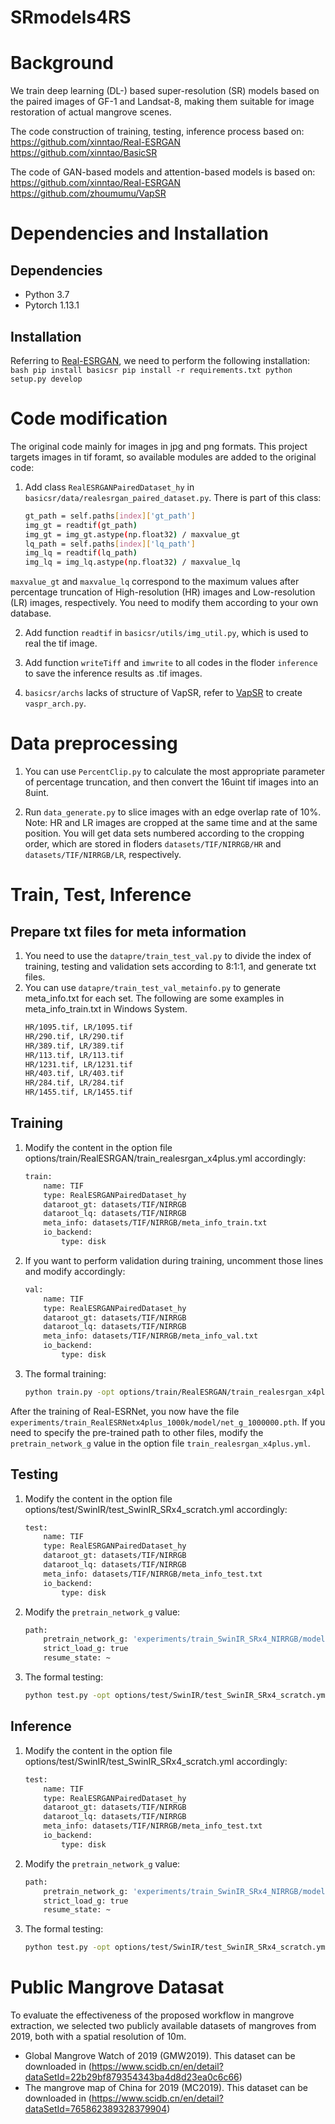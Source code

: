 # SRmodels4RS
 
# Background
We train deep learning (DL-) based super-resolution (SR) models based on the paired images of GF-1 and Landsat-8, making them suitable for image restoration of actual mangrove scenes.

The code construction of training, testing, inference process based on:
https://github.com/xinntao/Real-ESRGAN
https://github.com/xinntao/BasicSR

The code of GAN-based models and attention-based models is based on:
https://github.com/xinntao/Real-ESRGAN
https://github.com/zhoumumu/VapSR


# Dependencies and Installation

## Dependencies
- Python 3.7
- Pytorch 1.13.1

## Installation
Referring to [Real-ESRGAN](https://github.com/xinntao/Real-ESRGAN), we need to perform the following installation:
    ```bash
    pip install basicsr
    pip install -r requirements.txt
    python setup.py develop
    ```
# Code modification

The original code mainly for images in jpg and png formats. This project targets images in tif foramt, so available modules are added to the original code:

1. Add class `RealESRGANPairedDataset_hy` in `basicsr/data/realesrgan_paired_dataset.py`. There is part of this class:
    ```bash
    gt_path = self.paths[index]['gt_path']
    img_gt = readtif(gt_path)
    img_gt = img_gt.astype(np.float32) / maxvalue_gt
    lq_path = self.paths[index]['lq_path']
    img_lq = readtif(lq_path)
    img_lq = img_lq.astype(np.float32) / maxvalue_lq
    ```
`maxvalue_gt` and `maxvalue_lq` correspond to the maximum values after percentage truncation of High-resolution (HR) images and Low-resolution (LR) images, respectively. You need to modify them according to your own database.

2. Add function `readtif` in `basicsr/utils/img_util.py`, which is used to real the tif image.

3. Add function `writeTiff` and `imwrite` to all codes in the floder `inference` to save the inference results as .tif images.

4. `basicsr/archs` lacks of structure of VapSR, refer to [VapSR](https://github.com/zhoumumu/VapSR) to create `vaspr_arch.py`.

# Data preprocessing

1. You can use `PercentClip.py` to calculate the most appropriate parameter of percentage truncation, and then convert the 16uint tif images into an 8uint.

2. Run `data_generate.py` to slice images with an edge overlap rate of 10%. Note: HR and LR images are cropped at the same time and at the same position. You will get data sets numbered according to the cropping order, which are stored in floders `datasets/TIF/NIRRGB/HR` and `datasets/TIF/NIRRGB/LR`, respectively.

# Train, Test, Inference
## Prepare txt files for meta information
1. You need to use the `datapre/train_test_val.py` to divide the index of training, testing and validation sets according to 8:1:1, and generate txt files.
2. You can use `datapre/train_test_val_metainfo.py` to generate meta_info.txt for each set. The following are some examples in meta_info_train.txt in Windows System.
    ```bash
    HR/1095.tif, LR/1095.tif
    HR/290.tif, LR/290.tif
    HR/389.tif, LR/389.tif
    HR/113.tif, LR/113.tif
    HR/1231.tif, LR/1231.tif
    HR/403.tif, LR/403.tif
    HR/284.tif, LR/284.tif
    HR/1455.tif, LR/1455.tif
    ```

## Training
1. Modify the content in the option file options/train/RealESRGAN/train_realesrgan_x4plus.yml accordingly:
    ```bash
    train:
        name: TIF
        type: RealESRGANPairedDataset_hy
        dataroot_gt: datasets/TIF/NIRRGB
        dataroot_lq: datasets/TIF/NIRRGB
        meta_info: datasets/TIF/NIRRGB/meta_info_train.txt
        io_backend:
            type: disk
    ```
2. If you want to perform validation during training, uncomment those lines and modify accordingly:
    ```bash
    val:
        name: TIF
        type: RealESRGANPairedDataset_hy
        dataroot_gt: datasets/TIF/NIRRGB
        dataroot_lq: datasets/TIF/NIRRGB
        meta_info: datasets/TIF/NIRRGB/meta_info_val.txt
        io_backend:
            type: disk
    ```
3. The formal training:
    ```bash
	python train.py -opt options/train/RealESRGAN/train_realesrgan_x4plus.yml
    ```
After the training of Real-ESRNet, you now have the file `experiments/train_RealESRNetx4plus_1000k/model/net_g_1000000.pth`. If you need to specify the pre-trained path to other files, modify the `pretrain_network_g` value in the option file `train_realesrgan_x4plus.yml`.

## Testing
1. Modify the content in the option file options/test/SwinIR/test_SwinIR_SRx4_scratch.yml accordingly:
    ```bash
    test:
        name: TIF
        type: RealESRGANPairedDataset_hy
        dataroot_gt: datasets/TIF/NIRRGB
        dataroot_lq: datasets/TIF/NIRRGB
        meta_info: datasets/TIF/NIRRGB/meta_info_test.txt
        io_backend:
            type: disk
    ```
2. Modify the `pretrain_network_g` value:
    ```bash
    path:
        pretrain_network_g: 'experiments/train_SwinIR_SRx4_NIRRGB/models/net_g_latest.pth'
        strict_load_g: true
        resume_state: ~
    ```
3. The formal testing:
    ```bash
	python test.py -opt options/test/SwinIR/test_SwinIR_SRx4_scratch.yml
    ```

## Inference
1. Modify the content in the option file options/test/SwinIR/test_SwinIR_SRx4_scratch.yml accordingly:
    ```bash
    test:
        name: TIF
        type: RealESRGANPairedDataset_hy
        dataroot_gt: datasets/TIF/NIRRGB
        dataroot_lq: datasets/TIF/NIRRGB
        meta_info: datasets/TIF/NIRRGB/meta_info_test.txt
        io_backend:
            type: disk
    ```
2. Modify the `pretrain_network_g` value:
    ```bash
    path:
        pretrain_network_g: 'experiments/train_SwinIR_SRx4_NIRRGB/models/net_g_latest.pth'
        strict_load_g: true
        resume_state: ~
    ```
3. The formal testing:
    ```bash
	python test.py -opt options/test/SwinIR/test_SwinIR_SRx4_scratch.yml

# Public Mangrove Datasat
To evaluate the effectiveness of the proposed workflow in mangrove extraction, we selected two publicly available datasets of mangroves from 2019, both with a spatial resolution of 10m.

- Global Mangrove Watch of 2019 (GMW2019). This dataset can be downloaded in (https://www.scidb.cn/en/detail?dataSetId=22b29bf879354343ba4d8d23ea0c6c66)
- The mangrove map of China for 2019 (MC2019). This dataset can be downloaded in (https://www.scidb.cn/en/detail?dataSetId=765862389328379904)
